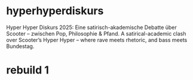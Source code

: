# hyperhyperdiskurs
Hyper Hyper Diskurs 2025: Eine satirisch-akademische Debatte über Scooter – zwischen Pop, Philosophie &amp; Pfand. A satirical-academic clash over Scooter’s Hyper Hyper – where rave meets rhetoric, and bass meets Bundestag.
# rebuild 1
